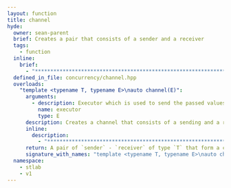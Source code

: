 ```yaml
---
layout: function
title: channel
hyde:
  owner: sean-parent
  brief: Creates a pair that consists of a sender and a receiver
  tags:
    - function
  inline:
    brief:
      - "***********************************************************************************************"
  defined_in_file: concurrency/channel.hpp
  overloads:
    "template <typename T, typename E>\nauto channel(E)":
      arguments:
        - description: Executor which is used to send the passed values from the sender down to the receiver.
          name: executor
          type: E
      description: Creates a channel that consists of a sending and a receiving part of the channel.
      inline:
        description:
          - "***********************************************************************************************"
      return: A pair of `sender` - `receiver` of type `T` that form a channel in case that `T` is not of type `void`. In case of type `void` it returns only a channel of type `void`.
      signature_with_names: "template <typename T, typename E>\nauto channel(E executor)"
  namespace:
    - stlab
    - v1
---
```

